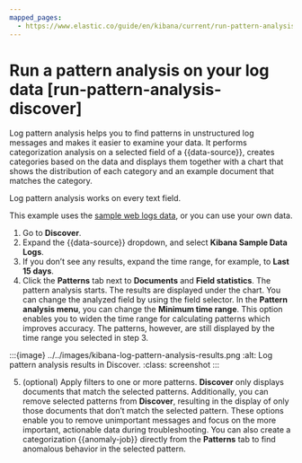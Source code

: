 ```yaml
---
mapped_pages:
  - https://www.elastic.co/guide/en/kibana/current/run-pattern-analysis-discover.html
---
```


# Run a pattern analysis on your log data [run-pattern-analysis-discover]

Log pattern analysis helps you to find patterns in unstructured log messages and makes it easier to examine your data. It performs categorization analysis on a selected field of a {{data-source}}, creates categories based on the data and displays them together with a chart that shows the distribution of each category and an example document that matches the category.

Log pattern analysis works on every text field.

This example uses the [sample web logs data](../overview/kibana-quickstart.md#gs-get-data-into-kibana), or you can use your own data.

1. Go to **Discover**.
2. Expand the {{data-source}} dropdown, and select **Kibana Sample Data Logs**.
3. If you don’t see any results, expand the time range, for example, to **Last 15 days**.
4. Click the **Patterns** tab next to **Documents** and **Field statistics**. The pattern analysis starts. The results are displayed under the chart. You can change the analyzed field by using the field selector. In the **Pattern analysis menu**, you can change the **Minimum time range**. This option enables you to widen the time range for calculating patterns which improves accuracy. The patterns, however, are still displayed by the time range you selected in step 3.

:::{image} ../../images/kibana-log-pattern-analysis-results.png
:alt: Log pattern analysis results in Discover.
:class: screenshot
:::

5. (optional) Apply filters to one or more patterns. **Discover** only displays documents that match the selected patterns. Additionally, you can remove selected patterns from **Discover**, resulting in the display of only those documents that don’t match the selected pattern. These options enable you to remove unimportant messages and focus on the more important, actionable data during troubleshooting. You can also create a categorization {{anomaly-job}} directly from the **Patterns** tab to find anomalous behavior in the selected pattern.

